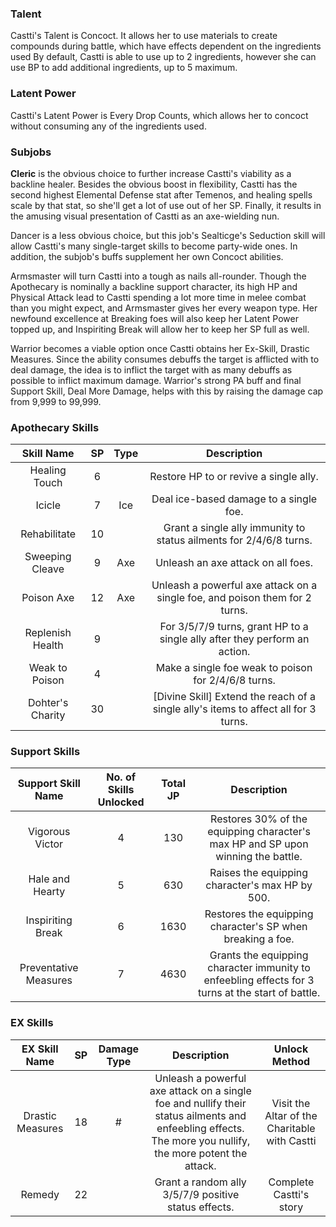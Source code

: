 ### Talent
Castti's Talent is Concoct. It allows her to use materials to create compounds during battle, which have effects dependent on the ingredients used By default, Castti is able to use up to 2 ingredients, however she can use BP to add additional ingredients, up to 5 maximum.

### Latent Power
Castti's Latent Power is Every Drop Counts, which allows her to concoct without consuming any of the ingredients used. 

### Subjobs
**Cleric** is the obvious choice to further increase Castti's viability as a backline healer. Besides the obvious boost in flexibility, Castti has the second highest Elemental Defense stat after Temenos, and healing spells scale by that stat, so she'll get a lot of use out of her SP. Finally, it results in the amusing visual presentation of Castti as an axe-wielding nun.

Dancer is a less obvious choice, but this job's Sealticge's Seduction skill will allow Castti's many single-target skills to become party-wide ones. In addition, the subjob's buffs supplement her own Concoct abilities.

Armsmaster will turn Castti into a tough as nails all-rounder. Though the Apothecary is nominally a backline support character, its high HP and Physical Attack lead to Castti spending a lot more time in melee combat than you might expect, and Armsmaster gives her every weapon type. Her newfound excellence at Breaking foes will also keep her Latent Power topped up, and Inspiriting Break will allow her to keep her SP full as well.

Warrior becomes a viable option once Castti obtains her Ex-Skill, Drastic Measures. Since the ability consumes debuffs the target is afflicted with to deal damage, the idea is to inflict the target with as many debuffs as possible to inflict maximum damage. Warrior's strong PA buff and final Support Skill, Deal More Damage, helps with this by raising the damage cap from 9,999 to 99,999.

### Apothecary Skills
| Skill Name  | SP  | Type  | Description  |
|:---:|:---:|:---:|:---:|
| Healing Touch  | 6  |   | Restore HP to or revive a single ally.  |
| Icicle  | 7  | Ice  | Deal ice-based damage to a single foe.  |
| Rehabilitate  | 10  |   | Grant a single ally immunity to status ailments for 2/4/6/8 turns.  |
| Sweeping Cleave  | 9  | Axe  | Unleash an axe attack on all foes.  |
| Poison Axe  | 12  | Axe  | Unleash a powerful axe attack on a single foe, and poison them for 2 turns.  |
| Replenish Health  | 9  |   | For 3/5/7/9 turns, grant HP to a single ally after they perform an action.  |
| Weak to Poison  | 4  |   | Make a single foe weak to poison for 2/4/6/8 turns.  |
| Dohter's Charity  | 30  |   | [Divine Skill] Extend the reach of a single ally's items to affect all for 3 turns.  |

### Support Skills
|   Support Skill Name   	| No. of Skills Unlocked  	| Total JP  	|                                            Description                                             	|
|:----------------------:	|:-----------------------:	|:---------:	|:--------------------------------------------------------------------------------------------------:	|
| Vigorous Victor        	|            4            	|    130    	| Restores 30% of the equipping character's max HP and SP upon winning the battle.                   	|
| Hale and Hearty        	|            5            	|    630    	| Raises the equipping character's max HP by 500.                                                    	|
| Inspiriting Break      	|            6            	|   1630    	| Restores the equipping character's SP when breaking a foe.                                         	|
| Preventative Measures  	|            7            	|   4630    	| Grants the equipping character immunity to enfeebling effects for 3 turns at the start of battle.  	|

### EX Skills
|   EX Skill Name   	| SP  	| Damage Type  	|                                                                         Description                                                                          	|                 Unlock Method                  	|
|:-----------------:	|:---:	|:------------:	|:------------------------------------------------------------------------------------------------------------------------------------------------------------:	|:----------------------------------------------:	|
| Drastic Measures  	| 18  	|      #       	| Unleash a powerful axe attack on a single foe and nullify their  status ailments and enfeebling effects. The more you nullify, the more  potent the attack.  	| Visit the Altar of the Charitable with Castti  	|
| Remedy            	| 22  	|              	| Grant a random ally 3/5/7/9 positive status effects.                                                                                                         	| Complete Castti's story                        	|